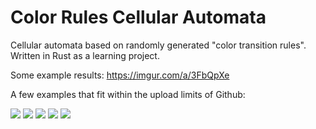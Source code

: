 # Color Rules Cellular Automata
Cellular automata based on randomly generated "color transition rules". Written in Rust as a learning project.

Some example results: https://imgur.com/a/3FbQpXe

A few examples that fit within the upload limits of Github:

![](https://github.com/josephrocca/color-rules-cellular-automata/blob/main/results/avgsymbolsperrule_2--symbols_5--seed_2852637656492203886.gif?raw=true)
![](https://github.com/josephrocca/color-rules-cellular-automata/blob/main/results/avgsymbolsperrule_2--symbols_5--seed_3789612757181658855.gif?raw=true)
![](https://github.com/josephrocca/color-rules-cellular-automata/blob/main/results/avgsymbolsperrule_2--symbols_5--seed_535477901851029657.gif?raw=true)
![](https://github.com/josephrocca/color-rules-cellular-automata/blob/main/results/avgsymbolsperrule_2--symbols_5--seed_7694366116829520011.gif?raw=true)
![](https://github.com/josephrocca/color-rules-cellular-automata/blob/main/results/avgsymbolsperrule_2--symbols_5--seed_8218251321124177500.gif?raw=true)

